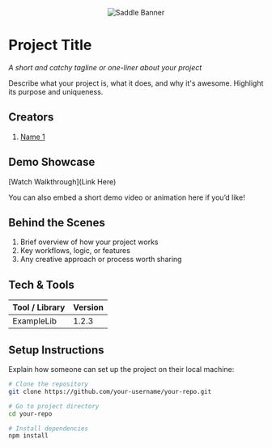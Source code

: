 <p align="center">
  <img src="saddle_1.jpeg" alt="Saddle Banner">
</p>


# Project Title  
_A short and catchy tagline or one-liner about your project_

Describe what your project is, what it does, and why it's awesome. Highlight its purpose and uniqueness.


## Creators

1. [Name 1](https://github.com/The-Purple-Movement/saddle-up)  


## Demo Showcase

[Watch Walkthrough](Link Here)

You can also embed a short demo video or animation here if you’d like!


## Behind the Scenes

1. Brief overview of how your project works  
2. Key workflows, logic, or features  
3. Any creative approach or process worth sharing


## Tech & Tools

| Tool / Library | Version |
|----------------|---------|
| ExampleLib     | 1.2.3   |


## Setup Instructions

Explain how someone can set up the project on their local machine:

```bash
# Clone the repository
git clone https://github.com/your-username/your-repo.git

# Go to project directory
cd your-repo

# Install dependencies
npm install
